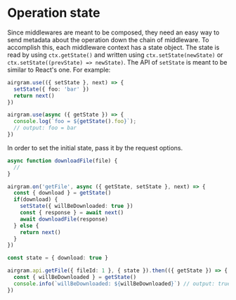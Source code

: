 # Operation state

Since middlewares are meant to be composed, they need an easy way to send metadata about the operation down the chain of middleware. To accomplish this, each middleware context has a state object. The state is read by using `ctx.getState()` and written using `ctx.setState(newState)` or `ctx.setState((prevState) => newState)`. The API of `setState` is meant to be similar to React's one. For example:

```typescript
airgram.use(({ setState }, next) => {
  setState({ foo: 'bar' })
  return next()
})

airgram.use(async ({ getState }) => {
  console.log(`foo = ${getState().foo}`);
  // output: foo = bar
})
```

In order to set the initial state, pass it by the request options.

```typescript
async function downloadFile(file) {
  //
}

airgram.on('getFile', async ({ getState, setState }, next) => {
  const { download } = getState()
  if(download) {
    setState({ willBeDownloaded: true })
    const { response } = await next()
    await downloadFile(response)
  } else {
    return next()
  }
})

const state = { download: true }

airgram.api.getFile({ fileId: 1 }, { state }).then(({ getState }) => {
  const { willBeDownloaded } = getState()
  console.info(`willBeDownloaded: ${willBeDownloaded}`) // output: true
})
```

